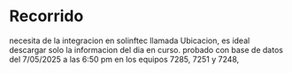 # Recorrido
necesita de la integracion en solinftec llamada Ubicacion, es ideal descargar solo la informacion del dia en curso.
probado con base de datos del 7/05/2025 a las 6:50 pm en los equipos 7285, 7251 y 7248,
